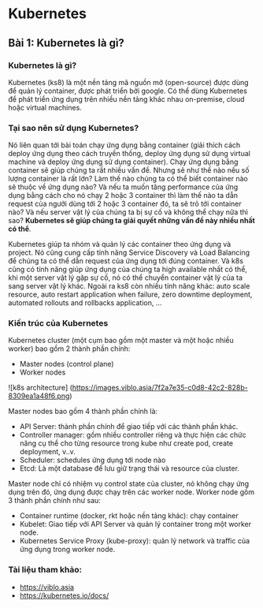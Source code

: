 # Kubernetes

## Bài 1: Kubernetes là gì?

### Kubernetes là gì?

Kubernetes (ks8) là một nền tảng mã nguồn mở (open-source) được dùng để quản lý container, được phát triển bởi google.
Có thể dùng Kubernetes để phát triển ứng dụng trên nhiều nền tảng khác nhau on-premise, cloud hoặc virtual machines.

### Tại sao nên sử dụng Kubernetes?

Nó liên quan tới bài toán chạy ứng dụng bằng container (giải thích cách deploy ứng dụng theo cách truyền thống, deploy
ứng dụng sử dụng virtual machine và deploy ứng dụng sử dụng container).
Chạy ứng dụng bằng container sẽ giúp chúng ta rất nhiều vấn đề. Nhưng sẽ như thế nào nếu số lượng container là rất lớn?
Làm thế nào chúng ta có thể biết container nào sẽ thuộc về ứng dụng nào? Và nếu ta muốn tăng performance của ứng dụng
bằng cách cho nó chạy 2 hoặc 3 container thì làm thế nào ta dẫn request của ngưởi dùng tới 2 hoặc 3 container đó, ta sẽ
trỏ tới container nào? Và nếu server vật lý của chúng ta bị sự cố và không thể chạy nữa thì sao? **Kubernetes sẽ giúp chúng
ta giải quyết những vấn đề này nhiều nhất có thể**.

Kubernetes giúp ta nhóm và quản lý các container theo ứng dụng và project. Nó cũng cung cấp tính năng Service Discovery và
Load Balancing để chúng ta có thể dẫn request của ứng dụng tới đúng container. Và k8s cũng có tính năng giúp ứng dụng của
chúng ta high available nhất có thể, khi một server vật lý gặp sự cố, nó có thể chuyển container vật lý của ta sang server
vật lý khác. Ngoài ra ks8 còn nhiều tính năng khác: auto scale resource, auto restart application when failure, zero downtime
deployment, automated rollouts and rollbacks application, ...

### Kiến trúc của Kubernetes

Kubernetes cluster (một cụm bao gồm một master và một hoặc nhiều worker) bao gồm 2 thành phần chính:

- Master nodes (control plane)
- Worker nodes

![k8s architecture] (https://images.viblo.asia/7f2a7e35-c0d8-42c2-828b-8309ea1a48f6.png)

Master nodes bao gồm 4 thành phần chính là:

- API Server: thành phần chính để giao tiếp với các thành phần khác.
- Controller manager: gồm nhiều controller riêng và thực hiện các chức năng cụ thể cho từng resource trong kube như create pod, create deployment, v..v.
- Scheduler: schedules ứng dụng tới node nào
- Etcd: Là một database để lưu giữ trạng thái và resource của cluster.

Master node chỉ có nhiệm vụ control state của cluster, nó không chạy ứng dụng trên đó, ứng dụng được chạy trên các worker node. Worker node gồm 3 thành phần chính như sau:

- Container runtime (docker, rkt hoặc nền tảng khác): chạy container
- Kubelet: Giao tiếp với API Server và quản lý container trong một worker node.
- Kubernetes Service Proxy (kube-proxy): quản lý network và traffic của ứng dụng trong worker node.

### Tài liệu tham khảo:

- https://viblo.asia
- https://kubernetes.io/docs/
